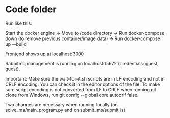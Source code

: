 # Code folder

Run like this:

Start the docker engine -> Move to /code directory -> Run docker-compose down (to remove previous container/image data) -> Run docker-compose up --build

Frontend shows up at localhost:3000

Rabbitmq management is running on localhost:15672 (credentials: guest, guest).

Important: Make sure the wait-for-it.sh scripts are in LF encoding and not in CRLF encoding. You can check it in the editor options of the file. To make sure script encoding is not converted from LF to CRLF when running git clone from Windows, run git config --global core.autocrlf false.

Two changes are necessary when running locally (on solve_ms/main_program.py and on submit_ms/submit.js)
